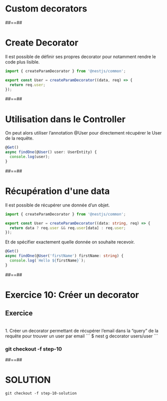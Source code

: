 <!-- .slide: class="transition " -->

# Custom decorators

##==##
<!-- .slide: class="with-code" -->

# Create Decorator
Il est possible de définir ses propres decorator pour notamment rendre le code plus lisible.

```typescript
import { createParamDecorator } from '@nestjs/common';

export const User = createParamDecorator((data, req) => {
  return req.user;
});
```
<!-- .slide: class="big-code" -->

##==##
<!-- .slide: class="with-code" -->

# Utilisation dans le Controller
On peut alors utiliser l’annotation @User pour directement récupérer le User de la requête.

```typescript
@Get()
async findOne(@User() user: UserEntity) {
  console.log(user);
}
```
<!-- .slide: class="big-code" -->

##==##
<!-- .slide: class="with-code" -->

# Récupération d'une data
Il est possible de récupérer une donnée d’un objet.

```typescript
import { createParamDecorator } from '@nestjs/common';

export const User = createParamDecorator((data: string, req) => {
  return data ? req.user && req.user[data] : req.user;
});
```

Et de spécifier exactement quelle donnée on souhaite recevoir.

```typescript
@Get()
async findOne(@User('firstName') firstName: string) {
  console.log(`Hello ${firstName}`);
}
```
<!-- .slide: class="big-code" -->

##==##
<!-- .slide: class="exercice sfeir-bg-pink" -->

# Exercice 10: Créer un decorator
## Exercice

<br>
1. Créer un decorator permettant de récupérer l’email dans la “query” de la requête pour trouver un user par email
   ```
    $ nest g decorator users/user
  ```
<br>

### git checkout -f step-10

##==##
<!-- .slide: class="" -->

# SOLUTION
```git checkout -f step-10-solution```
<!-- .element: class="full-center" -->

